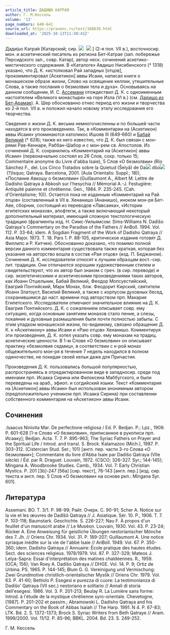 ```yaml
---
article_title: ДАДИШО КАТРАЯ
author: Г. М.Кессель
volume: '13'
page_numbers: 640-641
source_url: https://pravenc.ru/text/168630.html
downloaded_at: '2025-10-13T11:30:41Z'
---
```


Дади́шо Катра́я [Катарский; сир. ![](https://pravenc.ru/char/26094/Ax5bx81x88x5cx5c/image.png)  ![](https://pravenc.ru/char/26094/rOx85x5bJJ/image.png) ] (2-я пол. VII в.), восточносир. мон. и аскетический писатель из региона Бет-Катрае (зап. побережье Персидского зал., совр. Катар), автор неск. сочинений аскетико-мистического содержания. В «Каталоге» Авдишо Нисибинского († 1318) указано, что Д. К. «истолковал Рай западных [отцов], прокомментировал [Аскетикон] аввы Исаии, написал книги о монашеском образе жизни, Слово на освящение келлии, утешительные Слова, а также послания о безмолвии тела и духа». Основываясь на данном сообщении, И. С. [Ассемани](https://pravenc.ru/text/Ассемани.html) отождествил Д. К. с одноименным настоятелем «Великого монастыря» на горе Изла (VI в.) (см. [Дадишо из Бет-Арамае](<https://pravenc.ru/text/Дадишо из Бет-Арамае.html>)). А. Шер обоснованно отнес период его жизни и творчества ко 2-й пол. VII в. и положил начало новому этапу исследования его творчества.

Сведения о жизни Д. К. весьма немногочисленны и по большей части находятся в его произведениях. Так, в «Комментарии на (Аскетикон) аввы Исаии» упоминаются католикос Ишояв III (649-660) и [Бабай Великий](<https://pravenc.ru/text/Бабай Великий.html>) († 628); также из него известно, что Д. К. был связан с мон-рями Рав-Кеннаре, Раббан-Шабор и с мон-рем св. Апостолов. Из сочинений Д. К. сохранились «Комментарий на (Аскетикон) аввы Исаии» (первоначально состоял из 26 Слов, сохр. только 15; Commentaire anonyme du Livre d'abba Isaie), 5 Слов «О безмолвии» (Río Sánchez F., del. Los Cinco Tratados sobre la Quietud (Šelyã) de Da![](https://pravenc.ru/char/26150/x5cx5c/image.png) dšo![](https://pravenc.ru/char/26150/x5cx5c/image.png) (?)lsquo; Qatraya. Barcelona, 2001. (Aula Orientalis: Suppl.; 18)), «Послание Авкошу о безмолвии» (Guillaumont A., Albert M. Lettre de Dadisho Qatraya à Abkosh sur l'hesychia // Mémorial A.-J. Festugière: Antiquité paienne et chrétienne. Gen., 1984. P. 235-245. (Cah. d'Orientalisme; 10)). Остается пока не изданным «Комментарий на Рай отцов» (составленный в VII в. Хенанишо (Ананишо), иноком мон-ря Бет-Аве, сборник, состоящий из переводов «Лавсаика», «Истории египетских монахов», апофтегм, а также включающий некоторый дополнительный материал, имеющий сложную текстологическую традицию (фрагменты изд. Н. Симс-Уильямсом: Sims-Williams N. Dadišo Qatraya's Commentary on the Paradise of the Fathers // AnBoll. 1994. Vol. 112. P. 33-64; idem. A Sogdian Fragment of the Work of Dadisho Qatraya // Asia Major. 1973. T. 18. Pars 1. P. 88-105, критическое издание готовят Д. Филлипс и Р. Китчен). Обоснованно доказано, что помимо полной версии данного комментария существовала также краткая, которая без указания на авторство вошла в состав «Рая отцов» (изд. П. Беджаном). Сочинения Д. К. исследователи относят к лучшим образцам вост.-сир. лит. традиции. Они отличаются хорошим художественным стилем и свидетельствуют, что их автор был знаком с греч. (в сир. переводе) и сир. экзегетическими и аскетическими произведениями таких авторов, как Иоанн Отшельник, Бабай Великий, Феодор Мопсуестийский, Евагрий Понтийский, Марк Монах, блж. Феодорит Кирский, святители Иоанн Златоуст, Василий Великий, а также с корпусом духовных бесед, сохранившимся до наст. времени под авторством прп. Макария Египетского. Исследователи отмечают значительное влияние на Д. К. Евагрия Понтийского. Д. К. с сожалением описывает совр. ему ситуацию, когда основным занятием монахов стало пение, а слезы, покаяние и духовные размышления были почти полностью забыты. С этим упадком монашеской жизни, по-видимому, связано обращение Д. К. к «Аскетикону» аввы Исаии и «Раю отцов» Хенанишо. Комментируя эти произведения, Д. К. хотел указать совр. ему монахам на традиц. аскетические ценности. В 1-м Слове «О безмолвии» он описывает практику «безмолвия седмиц», в соответствии с к-рой монах общежительного мон-ря в течение 7 недель находился в полном одиночестве, не покидая своей кельи даже для Причастия.

Произведения Д. К. пользовались большой популярностью, распространяясь в отредактированном виде в западносир. среде под именами прп. Исаака Сирина или Филоксена Маббугского, и были переведены на араб., эфиоп. и согдийский языки. Текст «Комментария на [Аскетикон] аввы Исаии» был использован анонимным автором (предположительно учеником прп. Исаака Сирина) при составлении собственного комментария на «Аскетикон» аввы Исаии.

## Сочинения

.Isaacus Ninivita Mar. De perfectione religiosa / Ed. P. Bedjan. P.; Lpz., 1909. P. 601-628 [1-е Cлово «О безмолвии», приписанное в рукописи прп. Исааку]; Bedjan. Acta. Т. 7. Р. 895-963; The Syriac Fathers on Prayer and the Spiritual Life / Introd. and transl. S. Brock. Kalamazoo (Mich.), 1987. P. 303-312. (Cistercian Stud. Ser.; 101) [англ. пер. части 3-го Cлова «О безмолвии»]; Commentaire du livre d'Abba Isaie par Dadišo Qatraya (VIIe siècle) / Éd. par R. Draguet. Louvain, 1972. (CSCO; 326-327. Syr.; 144-145); Mingana A. Woodbrooke Studies. Camb., 1934. Vol. 7: Early Christian Mystics. P. 201 [3b]-247 [56a] [сир. текст], 76-143 [англ. пер.] [изд. сир. текста и англ. пер. 5 Слов «О безмолвии» на основе ркп.: Mingana Syr. 601].

## Литература

Assemani. ВО. Т. 3/1. Р. 98-99; Райт. Очерк. С. 90-91; Scher A. Notice sur la vie et les œuvres de Dadîšô Qatraya // J. Asiatique. Sér. 10. P., 1906. T. 7. P. 103-118; Baumstark. Geschichte. S. 226-227; Nau F. À propos d'un feuillet d'un manuscrit arabe // Le Muséon. Louvain, 1930. Vol. 43. P. 23-24; Rücker A. Eine Anweisung für geistliche Übungen nestorianischer Mönche des 7. Jh. // Oriens Chr. 1934. Vol. 31. P. 189-207; Guillaumont A. Une notice syriaque inédite sur la vie de l'abbé Isaie // AnBoll. 1949. Vol. 67. P. 350-360; idem. Dadisho Qatraya // Annuaire: École pratique des hautes études. Sect. des sciences religieus. 1978/1979. Vol. 87. P. 327-329; Mateos J. Lelya-Sapra: Essai d'interprétation des matines chaldéennes. R., 1959. (OCA; 156); Van Roey A. Dadišo Qatraya // DHGE. Vol. 14. P. 9; Ortiz de Urbina. PS. 1965. P. 144-145; Blum G. G. Vereinigung und Vermischung: Zwei Grundmotive christlich-orientalischer Mystik // Oriens Chr. 1979. Vol. 63. P. 41-60; Bettiolo P. Esegesi e purezza di cuore: La testimonianza di Dadišo' Qatraya (VII sec.) nestoriano e solitario // Annali di storia dell'esegesi. 1986. Vol. 3. P. 201-213; Beulay R. La Lumière sans forme: Introd. à l'étude de la mystique chrétienne syro-orientale. Chevetogne, [1987]. P. 201-202 et passim.; Abramowski L. Dadisho Qatraya and his Commentary on the Book of Abbas Isaiah // The Harp. 1991. N 4. P. 67-83; LTK. Bd. 2. S. 1372-1373; Brock S. Syriac Writers from Beth Qatraye // Aram. 1999/2000. Vol. 11/12. P. 85-96; BBKL. 2004. Bd. 23. S. 249-252.

Г. М.  Кессель
